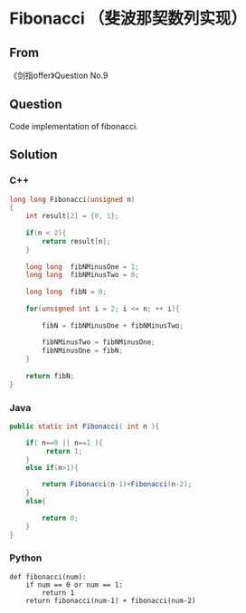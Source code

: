 # Fibonacci （斐波那契数列实现）



## From

《剑指offer》Question No.9



## Question

Code implementation of fibonacci.



## Solution  



### C++

```c++
long long Fibonacci(unsigned n)
{
    int result[2] = {0, 1};
    
    if(n < 2){
        return result[n];
    }
    
    long long  fibNMinusOne = 1;
    long long  fibNMinusTwo = 0;
    
    long long  fibN = 0;
    
    for(unsigned int i = 2; i <= n; ++ i){
        
        fibN = fibNMinusOne + fibNMinusTwo;
        
        fibNMinusTwo = fibNMinusOne;
        fibNMinusOne = fibN;
    }
    
    return fibN;
}
```

### Java

```java
public static int Fibonacci( int n ){

    if( n==0 || n==1 ){
         return 1;
    }
    else if(n>1){

        return Fibonacci(n-1)+Fibonacci(n-2);
    }
    else{
    
        return 0;
    }
}
```

### Python

```
def fibonacci(num):
    if num == 0 or num == 1:
        return 1   
    return fibonacci(num-1) + fibonacci(num-2)
```